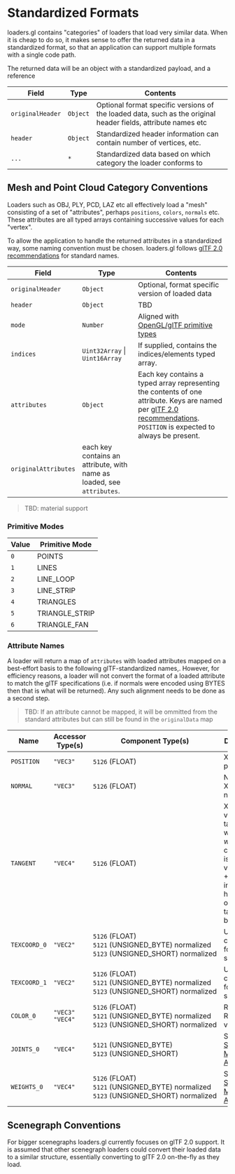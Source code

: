 # Standardized Formats

loaders.gl contains "categories" of loaders that load very similar data. When it is cheap to do so, it makes sense to offer the returned data in a standardized format, so that an application can support multiple formats with a single code path.

The returned data will be an object with a standardized payload, and a reference

| Field | Type | Contents |
| ---   | --- | --- |
| `originalHeader` | `Object` | Optional format specific versions of the loaded data, such as the original header fields, attribute names etc |
| `header`       | `Object` | Standardized header information can contain number of vertices, etc. |
| `...`          | `*` | Standardized data based on which category the loader conforms to |


## Mesh and Point Cloud Category Conventions

Loaders such as OBJ, PLY, PCD, LAZ etc all effectively load a "mesh" consisting of a set of "attributes", perhaps `positions`, `colors`, `normals` etc. These attributes are all typed arrays containing successive values for each "vertex".

To allow the application to handle the returned attributes in a standardized way, some naming convention must be chosen. loaders.gl follows [glTF 2.0 recommendations](https://github.com/KhronosGroup/glTF/tree/master/specification/2.0#geometry) for standard names.


| Field | Type | Contents |
| ---   | --- | --- |
| `originalHeader` | `Object` | Optional, format specific version of loaded data |
| `header`       | `Object` | TBD |
| `mode`         | `Number` | Aligned with [OpenGL/glTF primitive types](https://github.com/KhronosGroup/glTF/tree/master/specification/2.0#primitive) |
| `indices`      | `Uint32Array` \| `Uint16Array` | If supplied, contains the indices/elements typed array.
| `attributes`   | `Object` | Each key contains a typed array representing the contents of one attribute. Keys are named per [glTF 2.0 recommendations](https://github.com/KhronosGroup/glTF/tree/master/specification/2.0#geometry). `POSITION` is expected to always be present. |
| `originalAttributes` | each key contains an attribute, with name as loaded, see `attributes`. |

> TBD: material support


### Primitive Modes

| Value | Primitive Mode |
| ---   | --- |
| `0`   | POINTS |
| `1`   | LINES |
| `2`   | LINE_LOOP |
| `3`   | LINE_STRIP |
| `4`   | TRIANGLES |
| `5`   | TRIANGLE_STRIP |
| `6`   | TRIANGLE_FAN |


### Attribute Names

A loader will return a map of `attributes` with loaded attributes mapped on a best-effort basis to the following glTF-standardized names,. However, for efficiency reasons, a loader will not convert the format of a loaded attribute to match the glTF specifications (i.e. if normals were encoded using BYTES then that is what will be returned). Any such alignment needs to be done as a second step.

> TBD: If an attribute cannot be mapped, it will be ommitted from the standard attributes but can still be found in the `originalData` map

| Name | Accessor Type(s) | Component Type(s) | Description |
| ---- | ---------------- | ----------------- | ----------- |
| `POSITION`   | `"VEC3"` | `5126`&nbsp;(FLOAT) | XYZ vertex positions |
| `NORMAL`     | `"VEC3"` | `5126`&nbsp;(FLOAT) | Normalized XYZ vertex normals |
| `TANGENT`    | `"VEC4"` | `5126`&nbsp;(FLOAT) | XYZW vertex tangents where the *w* component is a sign value (-1 or +1) indicating handedness of the tangent basis |
| `TEXCOORD_0` | `"VEC2"` | `5126`&nbsp;(FLOAT)<br>`5121`&nbsp;(UNSIGNED_BYTE)&nbsp;normalized<br>`5123`&nbsp;(UNSIGNED_SHORT)&nbsp;normalized | UV texture coordinates for the first set |
| `TEXCOORD_1` | `"VEC2"` | `5126`&nbsp;(FLOAT)<br>`5121`&nbsp;(UNSIGNED_BYTE)&nbsp;normalized<br>`5123`&nbsp;(UNSIGNED_SHORT)&nbsp;normalized | UV texture coordinates for the second set |
| `COLOR_0`    | `"VEC3"`<br>`"VEC4"` | `5126`&nbsp;(FLOAT)<br>`5121`&nbsp;(UNSIGNED_BYTE)&nbsp;normalized<br>`5123`&nbsp;(UNSIGNED_SHORT)&nbsp;normalized | RGB or RGBA vertex color |
| `JOINTS_0`   | `"VEC4"` | `5121`&nbsp;(UNSIGNED_BYTE)<br>`5123`&nbsp;(UNSIGNED_SHORT) | See [Skinned Mesh Attributes](#skinned-mesh-attributes) |
| `WEIGHTS_0`  | `"VEC4"` | `5126`&nbsp;(FLOAT)<br>`5121`&nbsp;(UNSIGNED_BYTE)&nbsp;normalized<br>`5123`&nbsp;(UNSIGNED_SHORT)&nbsp;normalized| See [Skinned Mesh Attributes](#skinned-mesh-attributes) |



## Scenegraph Conventions

For bigger scenegraphs loaders.gl currently focuses on glTF 2.0 support. It is assumed that other scenegraph loaders could convert their loaded data to a similar structure, essentially converting to glTF 2.0 on-the-fly as they load.
